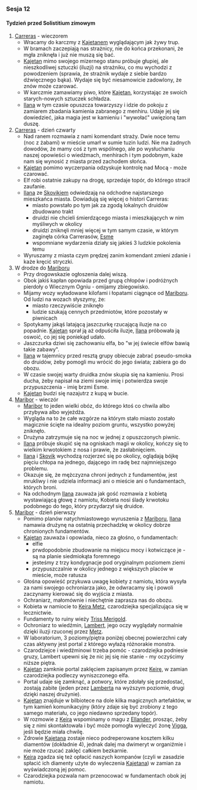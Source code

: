 ### Sesja 12
#### Tydzień przed Solistitium zimowym
1. [Carreras](#l_carreras) - wieczorem
    * Wracamy do karczmy z [Kajetanem](#g_kajetan) wyglądającym jak żywy trup.
    * W bramach zaczepiają nas strażnicy, nie do końca przekonani, że mgła zniknęła i już nie muszą się bać.
    * [Kajetan](#g_kajetan) mimo swojego mizernego stanu próbuje głupiej, ale nieszkodliwej sztuczki (iluzji) na strażniku, co mu wychodzi z powodzeniem (sprawia, że strażnik wydaje z siebie bardzo dźwięcznego bąka). Wydaje się być niesamowicie zadowlony, że znów może czarować.
    * W karczmie zamawiamy piwo, które [Kajetan](#g_kajetan), korzystając ze swoich starych-nowych sztuczek schładza.
    * [Ilana](#g_ilana) w tym czasie opuszcza towarzyszy i idzie do pokoju z zamiarem zbadania kamienia zabranego z menhiru. Udaje jej się dowiedzieć, jaka magia jest w kamieniu i "wywołać" uwięzioną tam duszę.
1. [Carreras](#l_carreras) - dzień czwarty
    * Nad ranem rozmawia z nami komendant straży. Dwie noce temu (noc z żabami) w mieście umarł w sumie tuzin ludzi. Nie ma żadnych dowodów, że mamy coś z tym wspólnego, ale po wysłuchaniu naszej opowieści o wiedźmach, menhirach i tym podobnym, każe nam się wynosić z miasta przed zachodem słońca.
    * [Kajetan](#g_kajetan) pomimo wyczerpania odzyskuje kontrolę nad Mocą - może czarować.
    * Elf robi ostatnie zakupy na drogę, sprzedaje topór, do którego stracił zaufanie.
    * [Ilana](#g_ilana) ze [Skovikiem](#p_skovik) odwiedzają na odchodne najstarszego mieszkańca miasta. Dowiadują się więcej o histori Carreras:
        * miasto powstało po tym jak za zgodą lokalnych druidów zbudowano trakt
        * druidzi nie chcieli śmierdzącego miasta i mieszkających w nim myśliwych w okolicy
        * druidzi zniknęli mniej więcej w tym samym czasie, w którym zaginęła córka Carrerasów, [Esme](#p_esme_carreras)
        * wspomniane wydarzenia działy się jakieś 3 ludzkie pokolenia temu
    * Wyruszamy z miasta czym prędzej zanim komendant zmieni zdanie i każe kręcić stryczki.
2. W drodze do [Mariboru](#l_maribor)
    * Przy drogowskazie ogłoszenia dalej wiszą. 
    * Obok jakiś kapłan opowiada przed grupą chłopów i podróżnych pierdoły o Wiecznym Ogniu - omijamy zbiegowisko.
    * Mijamy wozy wyładowane kilofami i łopatami ciągnące od [Mariboru](#l_maribor). Od ludzi na wozach słyszymy, że:
        * miasto rzeczywiście zniknęło
        * ludzie szukają cennych przedmiotów, które pozostały w piwnicach
    * Spotykamy jakąś latającą jaszczurkę rzucającą iluzje na co popadnie. [Kajetan](#g_kajetan) sprał ją aż odpuściła iluzje, [Ilana](#g_ilana) próbowała ją oswoić, co jej się poniekąd udało.
    * Jaszczurka dziwi się zachowaniu elfa, bo "w jej świecie elfów bawią takie zabawy".
    * [Ilana](#g_ilana) w tajemnicy przed resztą grupy obiecuje zabrać pseudo-smoka do druidów, żeby pomogli mu wrócić do jego świata; zabiera go do obozu. 
    * W czasie swojej warty druidka znów skupia się na kamieniu. Prosi ducha, żeby napisał na ziemi swoje imię i potwierdza swoje przypuszczenia - imię brzmi Esme.
    * [Kajetan](#g_kajetan) budzi się nazajutrz z kupą w bucie.
3. [Maribor](#l_maribor) - wieczór
    * [Maribor](#l_maribor) to jeden wielki obóz, do którego ktoś co chwila albo przybywa albo wyjeżdża.
    * Wygląda na to że całe wzgórze na którym stało miasto zostało magicznie ścięte na idealny poziom gruntu, wszystko powyżej zniknęło.
    * Drużyna zatrzymuje się na noc w jednej z opuszczonych piwnic.
    * [Ilana](#g_ilana) próbuje skupić się na ogniskach magii w okolicy, kończy się to wielkim krwotokiem z nosa i prawie, że zasłabnięciem.
    * [Ilana](#g_ilana) i [Skovik](#p_skovik) wychodzą rozjerzeć się po okolicy, oglądają bójkę pięciu chłopa na jednego, dającego im radę bez najmniejszego problemu.
    * Okazuje się, że mężczyzna chroni jednych z fundamentów, jest mrukliwy i nie udziela informacji ani o mieście ani o fundamentach, których broni.
    * Na odchodnym [Ilana](#g_ilana) zauważa jak gość rozmawia z kobietą wystawiającą głowę z namiotu, Kobieta nosi ślady krwotoku podobnego do tego, który przydarzył się druidce.
4. [Maribor](#l_maribor) - dzień pierwszy
    * Pomimo planów natychmiastowego wyruszenia z [Mariboru](#l_maribor), [Ilana](#g_ilana) namawia drużynę na ostatnią przechadzkę w okolicy dobrze chronionych fundamentów.
    * [Kajetan](#g_kajetan) zauważa i opowiada, nieco za głośno, o fundamentach:
        * elfie
        * prwdopodobnie zbudowanie na miejscu mocy i kotwiczące je - są na planie siedmiokąta foremnego
        * jesteśmy z trzy kondygnacje pod oryginalnym poziomem ziemi
        * przypuszczalnie w okolicy jednego z większych placów w mieście, może ratusza
    * Głośna opowieść przykuwa uwagę kobiety z namiotu, która wysyła za nami swojego ochroniarza jako, że odwracamy się i powoli zaczynamy kierować się do wyjścia z miasta.
    * Ochraniarz, małomównie i niechętnie zaprasza nas do obozu.
    * Kobieta w namiocie to [Keira Metz](#p_keira_metz), czarodziejka specjalizująca się w lecznictwie.
    * Fundamenty to ruiny wieży [Triss Merigold](#p_triss_merigold).
    * Ochroniarz to wiedźmin, [Lambert](#p_lambert), jego oczy wyglądały normalnie dzięki iluzji rzuconej przez [Metz](#p_keira_metz).
    * W laboratorium, 3 poziomy/piętra poniżej obecnej powierzchni cały czas aktywny jest portal z którego wyłażą różnorakie monstra.
    * Czarodziejce i wiedźminowi trzeba pomóc - czarodziejka podniesie gruzy, Lambert upewni się że nic jej się nie stanie - my oczyścimy niższe piętra.
    * [Kajetan](#g_kajetan) zamknie portal zaklęciem zapisanym przez [Keirę](#p_keira_metz), w zamian czarodziejka podleczy wyniszczonego elfa.
    * Portal udaje się zamknąć, a potwory, które zdołały się przedostać, zostają zabite (jeden przez [Lamberta](#p_lambert) na wyższym poziomie, drugi dzięki naszej drużynie).
    * [Kajetan](#g_kajetan) znajduje w bilbiotece na dole kilka magicznych artefaktów, w tym kamień komunikacyjny (który zdaje się być zrobiony z tego samego materiału, co jego niedawno sprzedany topór).
    * W rozmowie z [Keirą](#p_keira_metz) wspominamy o magu z [Ellander](#l_ellander), prosząc, żeby się z nimi skontaktowała i być może pomogła wyleczyć żonę [Vigga](#p_viggo_regner), jeśli będzie miała chwilę.
    * Zdrowie [Kajetana](#g_kajetan) zostaje nieco podreperowane kosztem kilku diamentów (dokładnie 4), jednak dalej ma dwimeryt w organiźmie i nie może rzucać zaklęć całkiem bezkarnie.
    * [Keira](#p_keira_metz) zgadza się też opłacić naszych kompanów (czyli w zasadzie spłacić ich diamenty użyte do wyleczenia [Kajetana](#g_kajetan)) w zamian za wyświadczoną jej pomoc.
    * Czarodziejka pozwala nam przenocować w fundamentach obok jej namiotu.